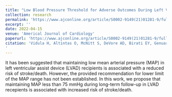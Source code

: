 ```yaml
---
title: "Low Blood Pressure Threshold for Adverse Outcomes During Left Ventricular Assist Device Support"
collection: research
permalink: 'https://www.ajconline.org/article/S0002-9149(21)01281-9/fulltext'
excerpt: ''
date: 2022-04-15
venue: 'Americal Journal of Cardiology'
paperurl: 'https://www.ajconline.org/article/S0002-9149(21)01281-9/fulltext'
citation: 'Vidula H, Altintas O, McNitt S, DeVore AD, Birati EY, Genuardi MV, Sheikh FH, Polonsky B, Alexis JD, Gosev I, Bisognano JD, Kutyifa V, Seidmann A, Goldenberg I. Low Blood Pressure Threshold for Adverse Outcomes During Left Ventricular Assist Device Support. Am J Cardiol. 2022 Apr 15;169:78-85. doi: 10.1016/j.amjcard.2021.12.045. Epub 2022 Jan 19. PMID: 35063265.
'
---
```

It has been suggested that maintaining low mean arterial pressure (MAP) in left ventricular assist device (LVAD) recipients is associated with a reduced risk of stroke/death.
However, the provided recommendation for lower limit of the MAP range has not been established.
In this work, we propose that maintaining MAP less than 75 mmHg during long-term follow-up in LVAD recepients is associated with increased risk of stroke/death.


